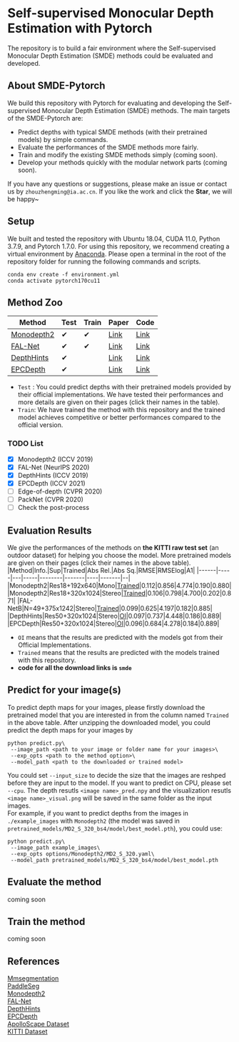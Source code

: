 # Self-supervised Monocular Depth Estimation with Pytorch
The repository is to build a fair environment where the Self-supervised Monocular Depth Estimation (SMDE) methods could be evaluated and developed.
## About SMDE-Pytorch
We build this repository with Pytorch for evaluating and developing the Self-supervised Monocular Depth Estimation (SMDE) methods. The main targets of the SMDE-Pytorch are:
* Predict depths with typical SMDE methods (with their pretrained models) by simple commands.
* Evaluate the performances of the SMDE methods more fairly.
* Train and modify the existing SMDE methods simply (coming soon).
* Develop your methods quickly with the modular network parts (coming soon).

If you have any questions or suggestions, please make an issue or contact us by `zhouzhengming@ia.ac.cn`. If you like the work and click the **Star**, we will be happy~

## Setup
We built and tested the repository with Ubuntu 18.04, CUDA 11.0, Python 3.7.9, and Pytorch 1.7.0. For using this repository, we recommend creating a virtual environment by [Anaconda](https://www.anaconda.com/products/individual). Please open a terminal in the root of the repository folder for running the following commands and scripts.
```
conda env create -f environment.yml
conda activate pytorch170cu11
```

## Method Zoo
|Method|Test|Train|Paper|Code|
|------|----|-----|-----|----|
|[Monodepth2](options/Monodepth2)| ✔| ✔| [Link](https://arxiv.org/abs/1806.01260)| [Link](https://github.com/nianticlabs/monodepth2)|
|[FAL-Net](options/FALB-49) | ✔| ✔ | [Link](https://proceedings.neurips.cc/paper/2020/hash/951124d4a093eeae83d9726a20295498-Abstract.html)| [Link](https://github.com/JuanLuisGonzalez/FAL_net)|
|[DepthHints](options/DepthHints) | ✔| | [Link](https://arxiv.org/abs/1909.09051)| [Link](https://github.com/nianticlabs/depth-hints)|
|[EPCDepth](options/EPCDepth) | ✔| | [Link](https://arxiv.org/abs/2109.12484)| [Link](https://github.com/prstrive/EPCDepth)|


* `Test` : You could predict depths with their pretrained models provided by their official implementations. We have tested their performances and more details are given on their pages (click their names in the table).
* `Train`: We have trained the method with this repository and the trained model achieves competitive or better performances compared to the official version.
### TODO List
- [x] Monodepth2 (ICCV 2019)
- [x] FAL-Net (NeurIPS 2020)
- [x] DepthHints (ICCV 2019)
- [X] EPCDepth (ICCV 2021)
- [ ] Edge-of-depth (CVPR 2020)
- [ ] PackNet (CVPR 2020)
- [ ] Check the post-process

## Evaluation Results
We give the performances of the methods on **the KITTI raw test set** (an outdoor dataset) for helping you choose the model. More pretrained models are given on their pages (click their names in the above table).
|Method|Info.|Sup|Trained|Abs Rel.|Abs Sq.|RMSE|RMSElog|A1|
|------|-----|---|-----|--------|-------|----|-------|--|
|Monodepth2|Res18+192x640|Mono|[Trained](https://pan.baidu.com/s/154ib4uD1Gp-ly4OSKHyTNw)|0.112|0.856|4.774|0.190|0.880|
|Monodepth2|Res18+320x1024|Stereo|[Trained](https://pan.baidu.com/s/1Je1yhuYoa25eTUbS57kj4A)|0.106|0.798|4.700|0.202|0.871|
|FAL-NetB|N=49+375x1242|Stereo|[Trained](https://pan.baidu.com/s/1PhUJ_4s0nm41a49viZRczg)|0.099|0.625|4.197|0.182|0.885|
|DepthHints|Res50+320x1024|Stereo|[OI](https://pan.baidu.com/s/1OPesveOI0us8rVEwal-pGg)|0.097|0.737|4.448|0.186|0.889|
|EPCDepth|Res50+320x1024|Stereo|[OI](https://pan.baidu.com/s/1X4TWog23u2Wk6m6H_mbApA)|0.096|0.684|4.278|0.184|0.889|

* `OI` means that the results are predicted with the models got from their Official Implementations.
* `Trained` means that the results are predicted with the models trained with this repository.
* **code for all the download links is `smde`**

## Predict for your image(s)
To predict depth maps for your images, please firstly download the pretrained model that you are interested in from the column named `Trained` in the above table. After unzipping the downloaded model, you could predict the depth maps for your images by
```
python predict.py\
 --image_path <path to your image or folder name for your images>\
 --exp_opts <path to the method option>\
 --model_path <path to the downloaded or trained model>
```
You could set `--input_size` to decide the size that the images are reshped before they are input to the model. If you want to predict on CPU, please set `--cpu`. The depth resutls `<image name>_pred.npy` and the visualization resutls `<image name>_visual.png` will be saved in the same folder as the input images.  
For example, if you want to predict depths from the images in `./example_images` with `Monodepth2` (the model was saved in `pretrained_models/MD2_S_320_bs4/model/best_model.pth`), you could use:
```
python predict.py\
 --image_path example_images\
 --exp_opts options/Monodepth2/MD2_S_320.yaml\
 --model_path pretrained_models/MD2_S_320_bs4/model/best_model.pth
```

## Evaluate the method
coming soon

## Train the method
coming soon

## References
[Mmsegmentation](https://github.com/open-mmlab/mmsegmentation)  
[PaddleSeg](https://github.com/PaddlePaddle/PaddleSeg)  
[Monodepth2](https://github.com/nianticlabs/monodepth2)  
[FAL-Net](https://github.com/JuanLuisGonzalez/FAL_net)  
[DepthHints](https://github.com/nianticlabs/depth-hints)  
[EPCDepth](https://github.com/prstrive/EPCDepth)  
[ApolloScape Dataset](http://apolloscape.auto/index.html)  
[KITTI Dataset](http://www.cvlibs.net/datasets/kitti/index.php)  